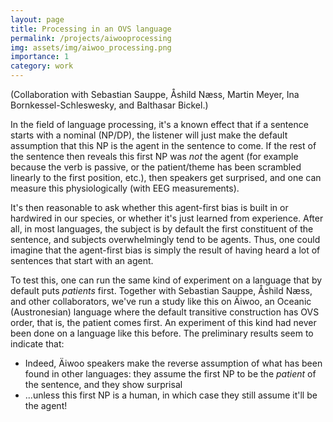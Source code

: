```yaml
---
layout: page
title: Processing in an OVS language
permalink: /projects/aiwooprocessing
img: assets/img/aiwoo_processing.png
importance: 1
category: work
---
```


(Collaboration with Sebastian Sauppe, Åshild Næss, Martin Meyer, Ina Bornkessel-Schleswesky, and Balthasar Bickel.)

In the field of language processing, it's a known effect that if a sentence starts with a nominal (NP/DP), the listener will just make the default assumption that this NP is the agent in the sentence to come. If the rest of the sentence then reveals this first NP was *not* the agent (for example because the verb is passive, or the patient/theme has been scrambled linearly to the first position, etc.), then speakers get surprised, and one can measure this physiologically (with EEG measurements).

It's then reasonable to ask whether this agent-first bias is built in or hardwired in our species, or whether it's just learned from experience. After all, in most languages, the subject is by default the first constituent of the sentence, and subjects overwhelmingly tend to be agents. Thus, one could imagine that the agent-first bias is simply the result of having heard a lot of sentences that start with an agent.

To test this, one can run the same kind of experiment on a language that by default puts *patients* first. Together with Sebastian Sauppe, Åshild Næss, and other collaborators, we've run a study like this on Äiwoo, an Oceanic (Austronesian) language where the default transitive construction has OVS order, that is, the patient comes first. An experiment of this kind had never been done on a language like this before. The preliminary results seem to indicate that:
- Indeed, Äiwoo speakers make the reverse assumption of what has been found in other languages: they assume the first NP to be the *patient* of the sentence, and they show surprisal 
- ...unless this first NP is a human, in which case they still assume it'll be the agent!